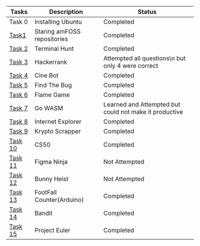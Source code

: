 |Tasks | Description | Status |
| -------- | -------- | -------- |
|  Task 0 | Installing Ubuntu |  Completed |
|  [Task1](https://github.com/RyzenGG6/-amFOSS_tasks/tree/master/TASK%201) |  Staring amFOSS repositories | 	Completed |
| [Task 2](https://github.com/RyzenGG6/-amFOSS_tasks/tree/master/TASK%202) |  Terminal Hunt |  	Completed |
|[Task 3](https://github.com/RyzenGG6/-amFOSS_tasks/tree/master/TASK%203) |  Hackerrank |  Attempted all questions\n but only 4 were correct |
| [Task 4](https://github.com/RyzenGG6/-amFOSS_tasks/tree/master/TASK%204) |  Cine Bot |  	Completed |
|[Task 5](https://github.com/RyzenGG6/-amFOSS_tasks/tree/master/TASK%205) |  Find The Bug |  Completed |
| [Task 6](https://github.com/RyzenGG6/-amFOSS_tasks/tree/master/TASK%206) |  Flame Game |  	Completed |
|[Task 7](https://github.com/RyzenGG6/-amFOSS_tasks/tree/master/TASK%207) |  Go WASM |  Learned and Attempted but could not make it productive |
| [Task 8](https://github.com/RyzenGG6/-amFOSS_tasks/tree/master/TASK%208) |  Internet Explorer |  	Completed |
|[Task 9](https://github.com/RyzenGG6/-amFOSS_tasks/tree/master/TASK%209) |  Krypto Scrapper |  Completed |
| [Task 10](https://github.com/RyzenGG6/-amFOSS_tasks/tree/master/TASK%210) |  CS50 |  	Completed |
|[Task 11](https://github.com/RyzenGG6/-amFOSS_tasks/tree/master/TASK%211) |  Figma Ninja |  Not Attempted |
| [Task 12](https://github.com/RyzenGG6/-amFOSS_tasks/tree/master/TASK%212) |  Bunny Heist | Not Attempted |
|[Task 13](https://github.com/RyzenGG6/-amFOSS_tasks/tree/master/TASK%213) |  FootFall Counter(Arduino) |  	Completed |
| [Task 14](https://github.com/RyzenGG6/-amFOSS_tasks/tree/master/TASK%214) |  Bandit |  	Completed |
|[Task 15](https://github.com/RyzenGG6/-amFOSS_tasks/tree/master/TASK%215) |  Project Euler |  	Completed |
